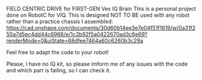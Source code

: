 FIELD CENTRIC DRIVE for FIRST-GEN Vex IQ Brain
This is a personal project done on RobotC for VIQ.
This is designed NOT TO BE used with any robot rather than a practice chassis I assembled:
https://cad.onshape.com/documents/30d60b14ee3e7e04f51f1619/w/0a31f250a7d5ec4dd44c6966/e/1c2b92f5a0422670ad3c6e69?renderMode=0&uiState=68dfee7464a60c6260b3c29a

Feel free to adapt the code to your robot!


Please, I have no IQ kit, so please imform me of any issues with the code and which part is failing, so I can check it.

